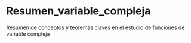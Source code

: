 # Resumen_variable_compleja
Resumen de conceptos y teoremas claves en el estudio de funciones de variable compleja
